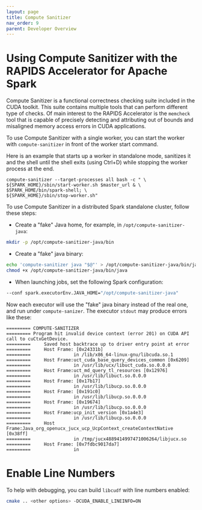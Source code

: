 ```yaml
---
layout: page
title: Compute Sanitizer
nav_order: 9
parent: Developer Overview
---
```


# Using Compute Sanitizer with the RAPIDS Accelerator for Apache Spark

Compute Sanitizer is a functional correctness checking suite included in the CUDA toolkit.
This suite contains multiple tools that can perform different type of checks. Of main interest to
the RAPIDS Accelerator is the `memcheck` tool that is capable of precisely detecting and
attributing out of bounds and misaligned memory access errors in CUDA applications.

To use Compute Sanitizer with a single worker, you can start the worker with `compute-sanitizer`
in front of the worker start command.

Here is an example that starts up a worker in standalone mode, sanitizes it and the shell until
the shell exits (using Ctrl+D) while stopping the worker process at the end.

```base
compute-sanitizer --target-processes all bash -c " \
${SPARK_HOME}/sbin/start-worker.sh $master_url & \
$SPARK_HOME/bin/spark-shell; \
${SPARK_HOME}/sbin/stop-worker.sh"
```

To use Compute Sanitizer in a distributed Spark standalone cluster, follow these
steps:
  * Create a "fake" Java home, for example, in `/opt/compute-sanitizer-java`:
```bash
mkdir -p /opt/compute-sanitizer-java/bin
```
  * Create a "fake" java binary:
```bash
echo 'compute-sanitizer java "$@"' > /opt/compute-sanitizer-java/bin/java
chmod +x /opt/compute-sanitizer-java/bin/java
```
  * When launching jobs, set the following Spark configuration:
```bash
--conf spark.executorEnv.JAVA_HOME="/opt/compute-sanitizer-java"
```

Now each executor will use the "fake" java binary instead of the real one, and run under
`compute-sanizer`. The executor `stdout` may produce errors like these:
```console
========= COMPUTE-SANITIZER
========= Program hit invalid device context (error 201) on CUDA API call to cuCtxGetDevice.
=========     Saved host backtrace up to driver entry point at error
=========     Host Frame: [0x24331b]
=========                in /lib/x86_64-linux-gnu/libcuda.so.1
=========     Host Frame:uct_cuda_base_query_devices_common [0x6209]
=========                in /usr/lib/ucx/libuct_cuda.so.0.0.0
=========     Host Frame:uct_md_query_tl_resources [0x12976]
=========                in /usr/lib/libuct.so.0.0.0
=========     Host Frame: [0x17b17]
=========                in /usr/lib/libucp.so.0.0.0
=========     Host Frame: [0x191c0]
=========                in /usr/lib/libucp.so.0.0.0
=========     Host Frame: [0x19674]
=========                in /usr/lib/libucp.so.0.0.0
=========     Host Frame:ucp_init_version [0x1a4e3]
=========                in /usr/lib/libucp.so.0.0.0
=========     Host Frame:Java_org_openucx_jucx_ucp_UcpContext_createContextNative [0x38ff]
=========                in /tmp/jucx4889414997471006264/libjucx.so
=========     Host Frame: [0x7fdbc9017da7]
=========                in
```

# Enable Line Numbers

To help with debugging, you can build `libcudf` with line numbers enabled:
```bash
cmake .. <other options> -DCUDA_ENABLE_LINEINFO=ON
```
